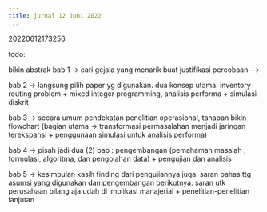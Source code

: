 ```yaml
---
title: jurnal 12 Juni 2022
...
```

20220612173256

todo:

bikin abstrak
bab 1 → cari gejala yang menarik buat justifikasi percobaan --> 

bab 2 → langsung pilih paper yg digunakan. dua konsep utama: inventory routing problem + mixed integer programming, analisis performa + simulasi diskrit

bab 3 → secara umum pendekatan penelitian operasional, tahapan bikin flowchart (bagian utama → transformasi permasalahan menjadi jaringan terekspansi + penggunaan simulasi untuk analisis performa)

bab 4 → pisah jadi dua (2) bab : pengembangan (pemahaman masalah , formulasi, algoritma, dan pengolahan data) + pengujian dan analisis

bab 5 → kesimpulan kasih finding dari pengujiannya juga. saran bahas ttg asumsi yang digunakan dan pengembangan berikutnya. saran utk perusahaan bilang aja udah di implikasi manajerial + penelitian-penelitian lanjutan